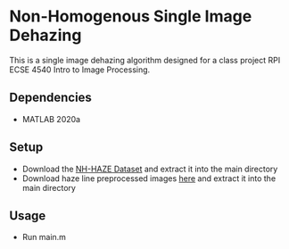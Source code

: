 # Non-Homogenous Single Image Dehazing
This is a single image dehazing algorithm designed for a class project RPI ECSE 4540 Intro to Image Processing.

## Dependencies
- MATLAB 2020a

## Setup
- Download the [NH-HAZE Dataset](https://data.vision.ee.ethz.ch/cvl/ntire20/nh-haze/) and extract it into the main directory
- Download haze line preprocessed images [here](https://drive.google.com/file/d/1F4_7MKNK0bMK_oA4rJouGpw4ekfukGOR/view?usp=sharing) and extract it into the main directory

## Usage
- Run main.m